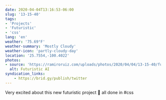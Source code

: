 ```yaml
---
date: 2020-04-04T13:16:53-06:00
slug: '13-15-40'
tags:
- 'Projects'
- 'Futuristic'
- 'css'
lang: 'en'
weather: '75.69°F'
weather-summary: 'Mostly Cloudy'
weather-icon: 'partly-cloudy-day'
location: '25.7554,-100.4022'
photos:
- source: 'https://ramiroruiz.com/uploads/photos/2020/04/04/13-15-40/futuristic-ai.mov'
  alt: Futuristic AI
syndication_links:
    - https://brid.gy/publish/twitter
---
```

Very excited about this new futuristic project 🤩 all done in #css 

  